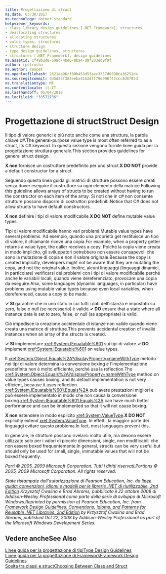 ```yaml
---
title: Progettazione di struct
ms.date: 03/30/2017
ms.technology: dotnet-standard
helpviewer_keywords:
- class library design guidelines [.NET Framework], structures
- deallocating structures
- allocating structures
- value types, structures
- structure design
- type design guidelines, structures
- structures [.NET Framework], design guidelines
ms.assetid: 1f48b2d8-608c-4be6-9ba4-d8f203ed9f9f
author: rpetrusha
ms.author: ronpet
ms.openlocfilehash: 2621aa96cf89b453d5faec3357d0890ca36251d4
ms.sourcegitcommit: 3d5d33f384eeba41b2dff79d096f47ccc8d8f03d
ms.translationtype: MT
ms.contentlocale: it-IT
ms.lasthandoff: 05/04/2018
ms.locfileid: "33572736"
---
```

# <a name="struct-design"></a><span data-ttu-id="f75b6-102">Progettazione di struct</span><span class="sxs-lookup"><span data-stu-id="f75b6-102">Struct Design</span></span>
<span data-ttu-id="f75b6-103">Il tipo di valore generici è più noto anche come una struttura, la parola chiave c#.</span><span class="sxs-lookup"><span data-stu-id="f75b6-103">The general-purpose value type is most often referred to as a struct, its C# keyword.</span></span> <span data-ttu-id="f75b6-104">In questa sezione vengono fornite linee guida per la progettazione struttura generale.</span><span class="sxs-lookup"><span data-stu-id="f75b6-104">This section provides guidelines for general struct design.</span></span>  
  
 <span data-ttu-id="f75b6-105">**X non** fornisce un costruttore predefinito per uno struct.</span><span class="sxs-lookup"><span data-stu-id="f75b6-105">**X DO NOT** provide a default constructor for a struct.</span></span>  
  
 <span data-ttu-id="f75b6-106">Seguendo questa linea guida gli matrici di strutture possono essere creati senza dover eseguire il costruttore su ogni elemento della matrice.</span><span class="sxs-lookup"><span data-stu-id="f75b6-106">Following this guideline allows arrays of structs to be created without having to run the constructor on each item of the array.</span></span> <span data-ttu-id="f75b6-107">Si noti che in c# non consente strutture possono disporre di costruttori predefiniti.</span><span class="sxs-lookup"><span data-stu-id="f75b6-107">Notice that C# does not allow structs to have default constructors.</span></span>  
  
 <span data-ttu-id="f75b6-108">**X non** definire i tipi di valore modificabile.</span><span class="sxs-lookup"><span data-stu-id="f75b6-108">**X DO NOT** define mutable value types.</span></span>  
  
 <span data-ttu-id="f75b6-109">Tipi di valore modificabile hanno vari problemi.</span><span class="sxs-lookup"><span data-stu-id="f75b6-109">Mutable value types have several problems.</span></span> <span data-ttu-id="f75b6-110">Ad esempio, quando una proprietà get restituisce un tipo di valore, il chiamante riceve una copia.</span><span class="sxs-lookup"><span data-stu-id="f75b6-110">For example, when a property getter returns a value type, the caller receives a copy.</span></span> <span data-ttu-id="f75b6-111">Poiché la copia viene creata in modo implicito, gli sviluppatori potrebbero non essere consapevoli che sono la mutazione di copia e non il valore originale.</span><span class="sxs-lookup"><span data-stu-id="f75b6-111">Because the copy is created implicitly, developers might not be aware that they are mutating the copy, and not the original value.</span></span> <span data-ttu-id="f75b6-112">Inoltre, alcuni linguaggi (linguaggi dinamici, in particolare) verificarsi dei problemi con i tipi di valore modificabile perché anche le variabili locali, quando viene dereferenziato, provocare una copia da eseguire.</span><span class="sxs-lookup"><span data-stu-id="f75b6-112">Also, some languages (dynamic languages, in particular) have problems using mutable value types because even local variables, when dereferenced, cause a copy to be made.</span></span>  
  
 <span data-ttu-id="f75b6-113">**✓ SI** garantire che in uno stato in cui tutti i dati dell'istanza è impostato su zero, false o null (se necessario) è valido.</span><span class="sxs-lookup"><span data-stu-id="f75b6-113">**✓ DO** ensure that a state where all instance data is set to zero, false, or null (as appropriate) is valid.</span></span>  
  
 <span data-ttu-id="f75b6-114">Ciò impedisce la creazione accidentale di istanze non valide quando viene creata una matrice di strutture.</span><span class="sxs-lookup"><span data-stu-id="f75b6-114">This prevents accidental creation of invalid instances when an array of the structs is created.</span></span>  
  
 <span data-ttu-id="f75b6-115">**✓ SI** implementare <xref:System.IEquatable%601> sui tipi di valore.</span><span class="sxs-lookup"><span data-stu-id="f75b6-115">**✓ DO** implement <xref:System.IEquatable%601> on value types.</span></span>  
  
 <span data-ttu-id="f75b6-116">Il <xref:System.Object.Equals%2A?displayProperty=nameWithType> metodo nei tipi di valore determina la conversione boxing e l'implementazione predefinita non è molto efficiente, perché usa la reflection.</span><span class="sxs-lookup"><span data-stu-id="f75b6-116">The <xref:System.Object.Equals%2A?displayProperty=nameWithType> method on value types causes boxing, and its default implementation is not very efficient, because it uses reflection.</span></span> <span data-ttu-id="f75b6-117"><xref:System.IEquatable%601.Equals%2A> può avere prestazioni migliori e può essere implementato in modo che non causa la conversione boxing.</span><span class="sxs-lookup"><span data-stu-id="f75b6-117"><xref:System.IEquatable%601.Equals%2A> can have much better performance and can be implemented so that it will not cause boxing.</span></span>  
  
 <span data-ttu-id="f75b6-118">**X non** estendere in modo esplicito <xref:System.ValueType>.</span><span class="sxs-lookup"><span data-stu-id="f75b6-118">**X DO NOT** explicitly extend <xref:System.ValueType>.</span></span> <span data-ttu-id="f75b6-119">In effetti, la maggior parte dei linguaggi evitare questo problema.</span><span class="sxs-lookup"><span data-stu-id="f75b6-119">In fact, most languages prevent this.</span></span>  
  
 <span data-ttu-id="f75b6-120">In generale, le strutture possono rivelarsi molto utile, ma devono essere utilizzate solo per i valori di piccole dimensioni, single, non modificabili che non essere boxed frequentemente.</span><span class="sxs-lookup"><span data-stu-id="f75b6-120">In general, structs can be very useful but should only be used for small, single, immutable values that will not be boxed frequently.</span></span>  
  
 <span data-ttu-id="f75b6-121">*Parti © 2005, 2009 Microsoft Corporation. Tutti i diritti riservati.*</span><span class="sxs-lookup"><span data-stu-id="f75b6-121">*Portions © 2005, 2009 Microsoft Corporation. All rights reserved.*</span></span>  
  
 <span data-ttu-id="f75b6-122">*State ristampate dall'autorizzazione di Pearson Education, Inc. da [linee guida: convenzioni, idiomi e modelli per le librerie .NET di riutilizzabile, 2nd Edition](https://www.informit.com/store/framework-design-guidelines-conventions-idioms-and-9780321545619) Krzysztof Cwalina e Brad Abrams, pubblicato il 22 ottobre 2008 di Addison-Wesley Professional come parte della serie di sviluppo di Microsoft Windows.*</span><span class="sxs-lookup"><span data-stu-id="f75b6-122">*Reprinted by permission of Pearson Education, Inc. from [Framework Design Guidelines: Conventions, Idioms, and Patterns for Reusable .NET Libraries, 2nd Edition](https://www.informit.com/store/framework-design-guidelines-conventions-idioms-and-9780321545619) by Krzysztof Cwalina and Brad Abrams, published Oct 22, 2008 by Addison-Wesley Professional as part of the Microsoft Windows Development Series.*</span></span>  
  
## <a name="see-also"></a><span data-ttu-id="f75b6-123">Vedere anche</span><span class="sxs-lookup"><span data-stu-id="f75b6-123">See Also</span></span>  
 [<span data-ttu-id="f75b6-124">Linee guida per la progettazione di tipi</span><span class="sxs-lookup"><span data-stu-id="f75b6-124">Type Design Guidelines</span></span>](../../../docs/standard/design-guidelines/type.md)  
 [<span data-ttu-id="f75b6-125">Linee guida per la progettazione di Framework</span><span class="sxs-lookup"><span data-stu-id="f75b6-125">Framework Design Guidelines</span></span>](../../../docs/standard/design-guidelines/index.md)  
 [<span data-ttu-id="f75b6-126">Scelta tra classi e struct</span><span class="sxs-lookup"><span data-stu-id="f75b6-126">Choosing Between Class and Struct</span></span>](../../../docs/standard/design-guidelines/choosing-between-class-and-struct.md)
